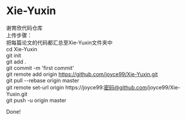 # Xie-Yuxin
谢育欣代码仓库  
上传步骤：  
把每篇论文的代码都汇总至Xie-Yuxin文件夹中  
cd Xie-Yuxin  
git init  
git add .  
git commit -m 'first commit'  
git remote add origin https://github.com/joyce99/Xie-Yuxin.git  
git pull --rebase origin master  
git remote set-url origin https://joyce99:密码@github.com/joyce99/Xie-Yuxin.git  
git push -u origin master  


Done!  

